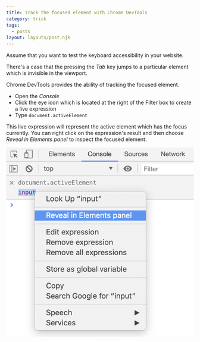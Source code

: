 ```yaml
---
title: Track the focused element with Chrome DevTools
category: trick
tags:
  - posts
layout: layouts/post.njk
---
```


Assume that you want to test the keyboard accessibility in your website. 
    
There's a case that the pressing the _Tab_ key jumps to a particular element which is invisible in the viewport.

Chrome DevTools provides the ability of tracking the focused element.

* Open the _Console_
* Click the eye icon which is located at the right of the Filter box to create a live expression
* Type `document.activeElement`

This live expression will represent the active element which has the focus currently. You can right click on the expression's result and then choose _Reveal in Elements panel_ to inspect the focused element.

![Track the focused element](/img/track-focused-element.png)